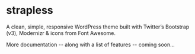 strapless
=========

A clean, simple, responsive WordPress theme built with Twitter’s Bootstrap (v3), Modernizr &amp; icons from Font Awesome.

More documentation -- along with a list of features -- coming soon...
